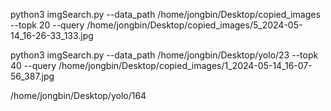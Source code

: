 python3 imgSearch.py --data_path /home/jongbin/Desktop/copied_images --topk 20 --query /home/jongbin/Desktop/copied_images/5_2024-05-14_16-26-33_133.jpg

python3 imgSearch.py --data_path /home/jongbin/Desktop/yolo/23 --topk 40 --query /home/jongbin/Desktop/copied_images/1_2024-05-14_16-07-56_387.jpg

/home/jongbin/Desktop/yolo/164